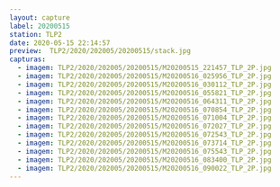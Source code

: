 ```yaml
---
layout: capture
label: 20200515
station: TLP2
date: 2020-05-15 22:14:57
preview:  TLP2/2020/202005/20200515/stack.jpg
capturas:
  - imagem: TLP2/2020/202005/20200515/M20200515_221457_TLP_2P.jpg
  - imagem: TLP2/2020/202005/20200515/M20200516_025956_TLP_2P.jpg
  - imagem: TLP2/2020/202005/20200515/M20200516_030112_TLP_2P.jpg
  - imagem: TLP2/2020/202005/20200515/M20200516_055821_TLP_2P.jpg
  - imagem: TLP2/2020/202005/20200515/M20200516_064311_TLP_2P.jpg
  - imagem: TLP2/2020/202005/20200515/M20200516_070854_TLP_2P.jpg
  - imagem: TLP2/2020/202005/20200515/M20200516_071004_TLP_2P.jpg
  - imagem: TLP2/2020/202005/20200515/M20200516_072027_TLP_2P.jpg
  - imagem: TLP2/2020/202005/20200515/M20200516_072543_TLP_2P.jpg
  - imagem: TLP2/2020/202005/20200515/M20200516_073714_TLP_2P.jpg
  - imagem: TLP2/2020/202005/20200515/M20200516_075543_TLP_2P.jpg
  - imagem: TLP2/2020/202005/20200515/M20200516_083400_TLP_2P.jpg
  - imagem: TLP2/2020/202005/20200515/M20200516_090022_TLP_2P.jpg
---
```

